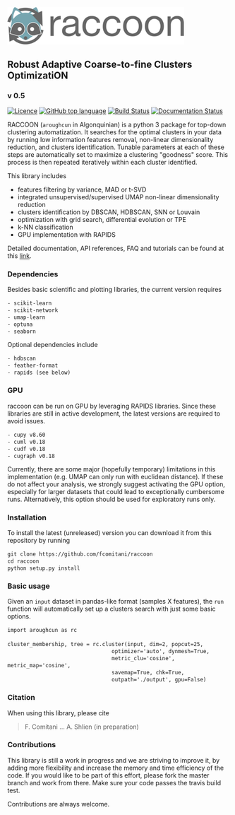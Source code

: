 <img src="docs/figs/logo_rc.png" width=400, padding=100>


## Robust Adaptive Coarse-to-fine Clusters OptimizatiON
### v 0.5

[![Licence](https://img.shields.io/github/license/fcomitani/raccoon?style=flat-square)](https://github.com/fcomitani/raccoon/blob/main/LICENSE)
[![GitHub top language](https://img.shields.io/github/languages/top/fcomitani/raccoon?style=flat-square)](https://github.com/fcomitani/raccoon/search?l=python)
[![Build Status](https://img.shields.io/travis/com/fcomitani/raccoon/main?style=flat-square)](https://travis-ci.com/fcomitani/raccoon)
[![Documentation Status](https://readthedocs.org/projects/aroughcun/badge/?version=latest&style=flat-square)](https://aroughcun.readthedocs.io/en/latest/?badge=latest)

RACCOON (`aroughcun` in Algonquinian) is a python 3 package for top-down clustering automatization. 
It searches for the optimal clusters in your data by running low information features removal, non-linear dimensionality reduction, and clusters identification. Tunable parameters at each of these steps are automatically set to maximize a clustering "goodness" score. This process is then repeated iteratively within each cluster identified.

This library includes

* features filtering by variance, MAD or t-SVD
* integrated unsupervised/supervised UMAP non-linear dimensionality reduction
* clusters identification by DBSCAN, HDBSCAN, SNN or Louvain
* optimization with grid search, differential evolution or TPE
* k-NN classification
* GPU implementation with RAPIDS

Detailed documentation, API references, FAQ and tutorials can be found at this [link](https://aroughcun.readthedocs.io/en/latest/).

### Dependencies

Besides basic scientific and plotting libraries, the current version requires

```
- scikit-learn
- scikit-network
- umap-learn
- optuna
- seaborn
```

Optional dependencies include

```
- hdbscan
- feather-format
- rapids (see below)
```

### GPU

raccoon can be run on GPU by leveraging RAPIDS libraries. Since these libraries are still in active development, the latest versions are required to avoid issues.

```
- cupy v8.60
- cuml v0.18
- cudf v0.18
- cugraph v0.18
```

Currently, there are some major (hopefully temporary) limitations in this implementation (e.g. UMAP can only run with euclidean distance).
If these do not affect your analysis, we strongly suggest activating the GPU option, especially for larger datasets that could lead to exceptionally cumbersome runs. Alternatively, this option should be used for exploratory runs only.

### Installation

<!--- raccoon releases can be easily installed through the python standard package manager  
`pip install aroughcun`.
--->

To install the latest (unreleased) version you can download it from this repository by running 
 
    git clone https://github.com/fcomitani/raccoon
    cd raccoon
    python setup.py install

### Basic usage

Given an `input` dataset in pandas-like format (samples X features), the `run` function will
automatically set up a clusters search with just some basic options. 

    import aroughcun as rc

    cluster_membership, tree = rc.cluster(input, dim=2, popcut=25,
                                     optimizer='auto', dynmesh=True,
                                     metric_clu='cosine', metric_map='cosine',
                                     savemap=True, chk=True,
                                     outpath='./output', gpu=False)

### Citation

When using this library, please cite

> F. Comitani ... A. Shlien (in preparation)

### Contributions

This library is still a work in progress and we are striving to improve it, by adding more flexibility and increase the memory and time efficiency of the code. If you would like to be part of this effort, please fork the master branch and work from there. Make sure your code passes the travis build test. 

Contributions are always welcome.
